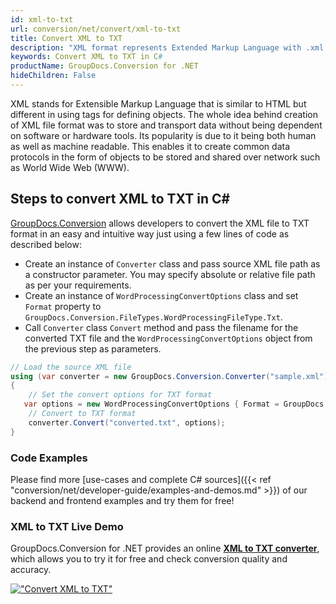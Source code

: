 ```yaml
---
id: xml-to-txt
url: conversion/net/convert/xml-to-txt
title: Convert XML to TXT
description: "XML format represents Extended Markup Language with .xml extension. Learn how to convert XML to TXT file programmatically in C# language using GroupDocs.Conversion for .NET library."
keywords: Convert XML to TXT in C#
productName: GroupDocs.Conversion for .NET
hideChildren: False
---
```


XML stands for Extensible Markup Language that is similar to HTML but different in using tags for defining objects. The whole idea behind creation of XML file format was to store and transport data without being dependent on software or hardware tools. Its popularity is due to it being both human as well as machine readable. This enables it to create common data protocols in the form of objects to be stored and shared over network such as World Wide Web (WWW).

## Steps to convert XML to TXT in C#

[GroupDocs.Conversion](https://products.groupdocs.com/conversion/net) allows developers to convert the XML file to TXT format in an easy and intuitive way just using a few lines of code as described below:

* Create an instance of `Converter` class and pass source XML file path as a constructor parameter. You may specify absolute or relative file path as per your requirements. 
* Create an instance of `WordProcessingConvertOptions` class and set `Format` property to `GroupDocs.Conversion.FileTypes.WordProcessingFileType.Txt`.
* Call `Converter` class `Convert` method and pass the filename for the converted TXT file and the `WordProcessingConvertOptions` object from the previous step as parameters.

```csharp
// Load the source XML file
using (var converter = new GroupDocs.Conversion.Converter("sample.xml"))
{
    // Set the convert options for TXT format
   var options = new WordProcessingConvertOptions { Format = GroupDocs.Conversion.FileTypes.WordProcessingFileType.Txt };
    // Convert to TXT format
    converter.Convert("converted.txt", options);
}
```

### Code Examples

Please find more [use-cases and complete C# sources]({{< ref "conversion/net/developer-guide/examples-and-demos.md" >}}) of our backend and frontend examples and try them for free!

### XML to TXT Live Demo

GroupDocs.Conversion for .NET provides an online [**XML to TXT converter**](https://products.groupdocs.app/conversion/xml-to-txt), which allows you to try it for free and check conversion quality and accuracy.

[!["Convert XML to TXT"](conversion/net/images/convert-to-txt/convert-xml-to-txt.png)](https://products.groupdocs.app/conversion/xml-to-txt)